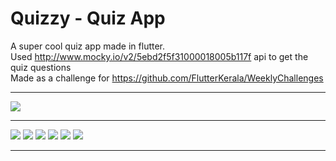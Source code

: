 # Quizzy - Quiz App


 A super cool quiz app made in flutter.   <br>
 Used http://www.mocky.io/v2/5ebd2f5f31000018005b117f api to get the quiz questions <br>
 Made as a challenge for https://github.com/FlutterKerala/WeeklyChallenges
****



![](screenshots/ssgif.gif)
****
![](screenshots/ss1.png)
![](screenshots/ss2.png)
![](screenshots/ss3.png)
![](screenshots/ss4.png)
![](screenshots/ss5.png)
![](screenshots/ss6.png)


****

